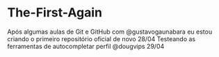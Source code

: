 # The-First-Again
Após algumas aulas de Git e GitHub com @gustavogaunabara eu estou criando o primeiro repositório oficial de novo 28/04
Testeando as ferramentas de autocompletar perfil @dougvips 29/04

